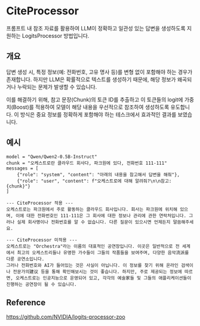 # CiteProcessor
프롬프트 내 참조 자료를 활용하여 LLM이 정확하고 일관성 있는 답변을 생성하도록 지원하는 LogitsProcessor 방법입니다.

## 개요
답변 생성 시, 특정 정보(예: 전화번호, 고유 명사 등)를 변형 없이 포함해야 하는 경우가 존재합니다.
하지만 LLM은 확률적으로 텍스트를 생성하기 때문에, 해당 정보가 왜곡되거나 누락되는 문제가 발생할 수 있습니다.

이를 해결하기 위해, 참고 문장(Chunk)의 토큰 ID를 추출하고 이 토큰들의 logit에 가중치(Boost)를 적용하여
모델이 해당 내용을 우선적으로 참조하여 생성하도록 유도합니다.
이 방식은 중요 정보를 정확하게 포함해야 하는 테스크에서 효과적인 결과를 보였습니다.

## 예시
    model = "Qwen/Qwen2-0.5B-Instruct"
    chunk = "오케스트로란 클라우드 회사다, 파크원에 있다, 전화번호 111-111"
    messages = [
        {"role": "system", "content": "아래의 내용을 참고해서 답변을 해줘"},
        {"role": "user", "content": f"오케스트로에 대해 알려줘?\n\n참고: {chunk}"}
    ]
    
    --- CiteProcessor 적용 ---
    오케스트로는 파크원에서 주로 활동하는 클라우드 회사입니다. 회사는 파크원에 위치해 있으며, 이에 대한 전화번호인 111-111은 그 회사에 대한 정보나 관리에 관한 연락처입니다. 그러나 실제 회사명이나 전화번호를 알 수 없습니다. 다른 질문이 있으시면 언제든지 말씀해주세요.
    
    --- CiteProcessor 미적용 ---
    오케스트로는 "Orchestra"라는 이름의 대표적인 공연장입니다. 이곳은 일반적으로 전 세계에서 최고의 오케스트리들나 유명한 가수들이 그들의 작품들을 보여주며, 다양한 음악流派를 다룬 공연소입니다.
    그러나 전화번호와 AI가 들어있는 것은 사실이 아닙니다. 이 정보를 찾기 위해 온라인 검색이나 전문가의建议 등을 통해 확인해보시는 것이 좋습니다. 하지만, 주로 제공되는 정보에 따르면, 오케스트로는 인공지능으로 운영되어 있고, 각각의 예술家들 및 그들의 애플리케이션들이 진행하는 공연장이 될 수 있습니다.

## Reference
https://github.com/NVIDIA/logits-processor-zoo
